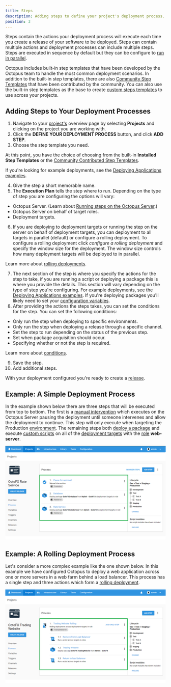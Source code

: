 ```yaml
---
title: Steps
description: Adding steps to define your project's deployment process.
position: 3
---
```

Steps contain the actions your deployment process will execute each time you create a release of your software to be deployed. Steps can contain multiple actions and deployment processes can include multiple steps. Steps are executed in sequence by default but they can be configure to [run in parallel](/docs/deployment-process/steps/conditions/run-steps-in-parallel.md).

Octopus includes built-in step templates that have been developed by the Octopus team to handle the most common deployment scenarios. In addition to the built-in step templates, there are also [Community Step Templates](/docs/deployment-process/steps/community-step-templates.md) that have been contributed by the community. You can also use the built-in step templates as the base to create [custom steps templates](/docs/deployment-process/steps/custom-step-templates.md) to use across your projects.

## Adding Steps to Your Deployment Processes

1. Navigate to your [project's](/docs/deployment-process/projects/index.md) overview page by selecting **Projects** and clicking on the project you are working with.
2. Click the **DEFINE YOUR DEPLOYMENT PROCESS** button, and click **ADD STEP**.
3. Choose the step template you need.

At this point, you have the choice of choosing from the built-in **Installed Step Templates** or the [Community Contributed Step Templates](/docs/deployment-process/steps/community-step-templates.md).

If you're looking for example deployments, see the [Deploying Applications examples](/docs/deploying-applications/index.md).

4. Give the step a short memorable name.
5. The **Execution Plan** tells the step where to run. Depending on the type of step you are configuring the options will vary:

- Octopus Server. (Learn about [Running steps on the Octopus Server](/docs/deployment-process/steps/how-to-run-steps-on-the-octopus-server.md).)
- Octopus Server on behalf of target roles.
- Deployment targets.

6. If you are deploying to deployment targets or running the step on the server on behalf of deployment targets, you can deployment to all targets in parallel (default) or configure a rolling deployment. To configure a rolling deployment click *configure a rolling deployment* and specify the window size for the deployment. The window size controls how many deployment targets will be deployed to in parallel.

Learn more about [rolling deployments](/docs/deployment-patterns/rolling-deployments.md).

7. The next section of the step is where you specify the actions for the step to take, if you are running a script or deploying a package this is where you provide the details. This section will vary depending on the type of step you're configuring. For example deployments, see the [Deploying Applications examples](/docs/deploying-applications/index.md). If you're deploying packages you'll likely need to set your [configuration variables](/docs/deployment-process/configuration-files/index.md).
8. After providing the actions the steps takes, you can set the conditions for the step. You can set the following conditions:

- Only run the step when deploying to specific environments.
- Only run the step when deploying a release through a specific channel.
- Set the step to run depending on the status of the previous step.
- Set when package acquisition should occur.
- Specifying whether or not the step is required.

Learn more about [conditions](/docs/deployment-process/steps/conditions/index.md).

9. Save the step.
10. Add additional steps.

With your deployment configured you're ready to create a [release](/docs/deployment-process/releases/index.md).

## Example: A Simple Deployment Process

In the example shown below there are three steps that will be executed from top to bottom. The first is a [manual intervention](/docs/deployment-process/steps/manual-intervention-and-approvals.md) which executes on the Octopus Server pausing the deployment until someone intervenes and allow the deployment to continue. This step will only execute when targeting the Production [environment](/docs/infrastructure/environments/index.md). The remaining steps both [deploy a package](/docs/deploying-applications/deploying-packages/index.md) and execute [custom scripts](/docs/deploying-applications/custom-scripts/index.md) on all of the [deployment targets](/docs/infrastructure/index.md) with the [role](/docs/infrastructure/target-roles/index.md) **web-server**.

![A simple deployment process](simple-process.png)

## Example: A Rolling Deployment Process

Let's consider a more complex example like the one shown below. In this example we have configured Octopus to deploy a web application across one or more servers in a web farm behind a load balancer. This process has a single step and three actions which form a [rolling deployment](/docs/deployment-patterns/rolling-deployments.md).

![A Rolling Deployment](rolling-process.png)
